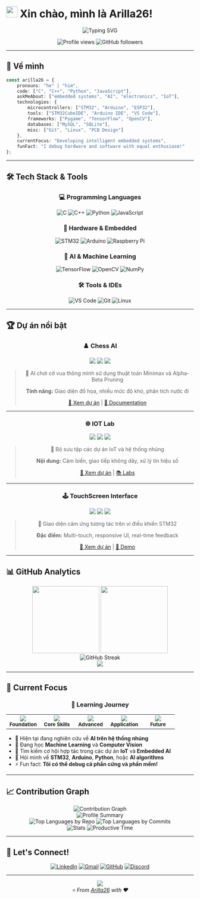 # <img src="https://raw.githubusercontent.com/MartinHeinz/MartinHeinz/master/wave.gif" width="30px" height="30px" /> Xin chào, mình là Arilla26!

<div align="center">
  <img src="https://readme-typing-svg.herokuapp.com?font=Fira+Code&pause=1000&color=36BCF7&center=true&vCenter=true&width=435&lines=Electronics+Engineering+Student;Embedded+Systems+Developer;AI+%26+Programming+Enthusiast;Always+learning+new+things" alt="Typing SVG" />
</div>

<p align="center">
  <img src="https://komarev.com/ghpvc/?username=Arilla26&label=Profile%20views&color=0e75b6&style=flat" alt="Profile views" />
  <img src="https://img.shields.io/github/followers/Arilla26?label=Followers&style=social" alt="GitHub followers" />
</p>

---

## 🚀 Về mình

```typescript
const arilla26 = {
    pronouns: "he" | "him",
    code: ["C", "C++", "Python", "JavaScript"],
    askMeAbout: ["embedded systems", "AI", "electronics", "IoT"],
    technologies: {
        microcontrollers: ["STM32", "Arduino", "ESP32"],
        tools: ["STM32CubeIDE", "Arduino IDE", "VS Code"],
        frameworks: ["Pygame", "TensorFlow", "OpenCV"],
        databases: ["MySQL", "SQLite"],
        misc: ["Git", "Linux", "PCB Design"]
    },
    currentFocus: "Developing intelligent embedded systems",
    funFact: "I debug hardware and software with equal enthusiasm!"
};
```

---

## 🛠️ Tech Stack & Tools

<div align="center">

### 💻 Programming Languages
![C](https://img.shields.io/badge/C-00599C?style=for-the-badge&logo=c&logoColor=white)
![C++](https://img.shields.io/badge/C%2B%2B-00599C?style=for-the-badge&logo=c%2B%2B&logoColor=white)
![Python](https://img.shields.io/badge/Python-3776AB?style=for-the-badge&logo=python&logoColor=white)
![JavaScript](https://img.shields.io/badge/JavaScript-F7DF1E?style=for-the-badge&logo=javascript&logoColor=black)

### 🔧 Hardware & Embedded
![STM32](https://img.shields.io/badge/STM32-03234B?style=for-the-badge&logo=stmicroelectronics&logoColor=white)
![Arduino](https://img.shields.io/badge/Arduino-00979D?style=for-the-badge&logo=Arduino&logoColor=white)
![Raspberry Pi](https://img.shields.io/badge/Raspberry%20Pi-A22846?style=for-the-badge&logo=Raspberry%20Pi&logoColor=white)

### 🧠 AI & Machine Learning
![TensorFlow](https://img.shields.io/badge/TensorFlow-FF6F00?style=for-the-badge&logo=tensorflow&logoColor=white)
![OpenCV](https://img.shields.io/badge/OpenCV-27338e?style=for-the-badge&logo=OpenCV&logoColor=white)
![NumPy](https://img.shields.io/badge/NumPy-013243?style=for-the-badge&logo=numpy&logoColor=white)

### 🛠️ Tools & IDEs
![VS Code](https://img.shields.io/badge/VS%20Code-0078d4?style=for-the-badge&logo=visual-studio-code&logoColor=white)
![Git](https://img.shields.io/badge/Git-F05032?style=for-the-badge&logo=git&logoColor=white)
![Linux](https://img.shields.io/badge/Linux-FCC624?style=for-the-badge&logo=linux&logoColor=black)

</div>

---

## 🏆 Dự án nổi bật

<div align="center">

### ♟️ Chess AI
<img src="https://img.shields.io/badge/Status-Completed-success?style=flat-square" />
<img src="https://img.shields.io/badge/Language-Python-blue?style=flat-square" />
<img src="https://img.shields.io/badge/Framework-Pygame-red?style=flat-square" />

> 🧠 AI chơi cờ vua thông minh sử dụng thuật toán Minimax và Alpha-Beta Pruning
> 
> **Tính năng:** Giao diện đồ họa, nhiều mức độ khó, phân tích nước đi
> 
> [🔗 Xem dự án](https://github.com/Arilla26/Chess_AI) | [📖 Documentation](https://github.com/Arilla26/Chess_AI#readme)

---

### 🌐 IOT Lab
<img src="https://img.shields.io/badge/Status-Active-brightgreen?style=flat-square" />
<img src="https://img.shields.io/badge/Platform-STM32-blue?style=flat-square" />
<img src="https://img.shields.io/badge/Hardware-Arduino-orange?style=flat-square" />

> 🔌 Bộ sưu tập các dự án IoT và hệ thống nhúng
> 
> **Nội dung:** Cảm biến, giao tiếp không dây, xử lý tín hiệu số
> 
> [🔗 Xem dự án](https://github.com/Arilla26/IOT_Lab) | [📚 Labs](https://github.com/Arilla26/IOT_Lab#labs)

---

### 🕹️ TouchScreen Interface
<img src="https://img.shields.io/badge/Status-Completed-success?style=flat-square" />
<img src="https://img.shields.io/badge/Platform-STM32-blue?style=flat-square" />
<img src="https://img.shields.io/badge/Interface-Touch-purple?style=flat-square" />

> 📱 Giao diện cảm ứng tương tác trên vi điều khiển STM32
> 
> **Đặc điểm:** Multi-touch, responsive UI, real-time feedback
> 
> [🔗 Xem dự án](https://github.com/Arilla26/Lab7_TouchScreen) | [🎥 Demo](https://github.com/Arilla26/Lab7_TouchScreen#demo)

</div>

---

## 📊 GitHub Analytics

<div align="center">
  <img height="180em" src="https://github-readme-stats.vercel.app/api?username=Arilla26&show_icons=true&theme=tokyonight&include_all_commits=true&count_private=true"/>
  <img height="180em" src="https://github-readme-stats.vercel.app/api/top-langs/?username=Arilla26&layout=compact&langs_count=8&theme=tokyonight"/>
</div>

<div align="center">
  <img src="https://github-readme-streak-stats.herokuapp.com/?user=Arilla26&theme=tokyonight" alt="GitHub Streak" />
</div>

<div align="center">
  <img src="https://github-readme-activity-graph.vercel.app/graph?username=Arilla26&theme=tokyo-night&hide_border=true" />
</div>

---

## 🎯 Current Focus

<div align="center">

### 🚀 Learning Journey

<table>
<tr>
<td align="center" width="20%">
<img src="https://img.shields.io/badge/🎓-Electronics%20Engineering-ff6b6b?style=for-the-badge" />
<br><sub><b>Foundation</b></sub>
</td>
<td align="center" width="20%">
<img src="https://img.shields.io/badge/💻-Embedded%20Programming-4ecdc4?style=for-the-badge" />
<br><sub><b>Core Skills</b></sub>
</td>
<td align="center" width="20%">
<img src="https://img.shields.io/badge/🤖-AI%20Integration-45b7d1?style=for-the-badge" />
<br><sub><b>Advanced</b></sub>
</td>
<td align="center" width="20%">
<img src="https://img.shields.io/badge/🌐-IoT%20Solutions-96ceb4?style=for-the-badge" />
<br><sub><b>Application</b></sub>
</td>
<td align="center" width="20%">
<img src="https://img.shields.io/badge/🚀-Innovation-feca57?style=for-the-badge" />
<br><sub><b>Future</b></sub>
</td>
</tr>
</table>

</div>

- 🔭 Hiện tại đang nghiên cứu về **AI trên hệ thống nhúng**
- 🌱 Đang học **Machine Learning** và **Computer Vision**
- 👯 Tìm kiếm cơ hội hợp tác trong các dự án **IoT** và **Embedded AI**
- 💬 Hỏi mình về **STM32**, **Arduino**, **Python**, hoặc **AI algorithms**
- ⚡ Fun fact: **Tôi có thể debug cả phần cứng và phần mềm!**

---

## 📈 Contribution Graph

<div align="center">
  <img src="https://github-readme-activity-graph.vercel.app/graph?username=Arilla26&theme=react-dark&hide_border=true&area=true" alt="Contribution Graph" />
</div>

<div align="center">
  <img src="https://github-profile-summary-cards.vercel.app/api/cards/profile-details?username=Arilla26&theme=github_dark" alt="Profile Summary" />
</div>

<div align="center">
  <img src="https://github-profile-summary-cards.vercel.app/api/cards/repos-per-language?username=Arilla26&theme=github_dark" alt="Top Languages by Repo" />
  <img src="https://github-profile-summary-cards.vercel.app/api/cards/most-commit-language?username=Arilla26&theme=github_dark" alt="Top Languages by Commits" />
</div>

<div align="center">
  <img src="https://github-profile-summary-cards.vercel.app/api/cards/stats?username=Arilla26&theme=github_dark" alt="Stats" />
  <img src="https://github-profile-summary-cards.vercel.app/api/cards/productive-time?username=Arilla26&theme=github_dark&utcOffset=7" alt="Productive Time" />
</div>

---

## 🤝 Let's Connect!

<div align="center">

[![LinkedIn](https://img.shields.io/badge/LinkedIn-0077B5?style=for-the-badge&logo=linkedin&logoColor=white)](https://linkedin.com/in/your-profile)
[![Gmail](https://img.shields.io/badge/Gmail-D14836?style=for-the-badge&logo=gmail&logoColor=white)](mailto:your.email@gmail.com)
[![GitHub](https://img.shields.io/badge/GitHub-100000?style=for-the-badge&logo=github&logoColor=white)](https://github.com/Arilla26)
[![Discord](https://img.shields.io/badge/Discord-7289DA?style=for-the-badge&logo=discord&logoColor=white)](https://discord.gg/your-discord)

</div>

---

<div align="center">
  <img src="https://capsule-render.vercel.app/api?type=waving&color=gradient&height=100&section=footer"/>
</div>

<div align="center">
  <i>⭐️ From <a href="https://github.com/Arilla26">Arilla26</a> with ❤️</i>
</div>